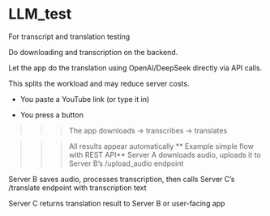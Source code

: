 # LLM_test
For transcript and translation testing

Do downloading and transcription on the backend.

Let the app do the translation using OpenAI/DeepSeek directly via API calls.

This splits the workload and may reduce server costs.

- You paste a YouTube link (or type it in)

- You press a button

>>> The app downloads → transcribes → translates

>>> All results appear automatically
**
Example simple flow with REST API**
Server A downloads audio, uploads it to Server B’s /upload_audio endpoint

Server B saves audio, processes transcription, then calls Server C’s /translate endpoint with transcription text

Server C returns translation result to Server B or user-facing app
